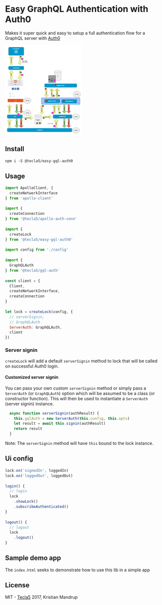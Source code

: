# Easy GraphQL Authentication with Auth0

Makes it super quick and easy to setup a full authentication flow for a GraphQL server with [Auth0](https://auth0.com)

<img src="https://github.com/tecla5/easy-graphql-auth/raw/master/pics/Auth0-GraphQL-Flow.png" alt="Auth0 GraphQL Auth flow" width="50%" height="50%">

## Install

`npm i -S @tecla5/easy-gql-auth0`

## Usage

```js
import ApolloClient, {
  createNetworkInterface
} from 'apollo-client'

import {
  createConnection
} from '@tecla5/apollo-auth-conn'

import {
  createLock
} from '@tecla5/easy-gql-auth0'

import config from './config'

import {
  GraphQLAuth
} from '@tecla5/gql-auth'

const client = {
  Client,
  createNetworkInterface,
  createConnection
}

let lock = createLock(config, {
  // serverSignin,
  // GraphQLAuth
  ServerAuth: GraphQLAuth,
  client
})
```

### Server signin

`createLock` will add a default `serverSignin` method to lock that will be called on successful Auth0 login.

#### Customized server signin

You can pass your own custom `serverSignin` method or simply pass a `ServerAuth` (or `GraphQLAuth`) option which will be assumed to be a class (or constructor function).
This will then be used to instantiate a `ServerAuth` (server signin) instance.

```js
  async function serverSignin(authResult) {
    this.gqlAuth = new ServerAuth(this.config, this.opts)
    let result = await this.signin(authResult)
    return result
  }
```

Note: The `serverSignin` method will have `this` bound to the lock instance.

## Ui config

```js
lock.on('signedIn', loggedIn)
lock.on('loggedOut', loggedOut)

login() {
  // login
  lock
    .showLock()
    .subscribeAuthenticated()
}

logout() {
  // logout
  lock
    .logout()
}
```

## Sample demo app

The `index.html` seeks to demonstrate how to use this lib in a simple app

## License

MIT - [Tecla5](http://tecla5.com) 2017, Kristian Mandrup

